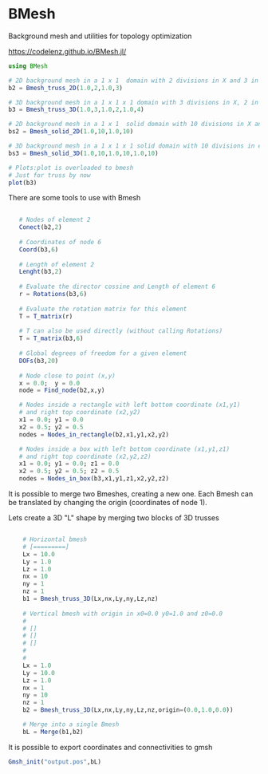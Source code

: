 
# BMesh
Background mesh and utilities for topology optimization

https://codelenz.github.io/BMesh.jl/

```julia
using BMesh

# 2D background mesh in a 1 x 1  domain with 2 divisions in X and 3 in Y
b2 = Bmesh_truss_2D(1.0,2,1.0,3)

# 3D background mesh in a 1 x 1 x 1 domain with 3 divisions in X, 2 in Y and 4 in Z
b3 = Bmesh_truss_3D(1.0,3,1.0,2,1.0,4)

# 2D background mesh in a 1 x 1  solid domain with 10 divisions in X and 10 in Y
bs2 = Bmesh_solid_2D(1.0,10,1.0,10)

# 3D background mesh in a 1 x 1 x 1 solid domain with 10 divisions in each direction
bs3 = Bmesh_solid_3D(1.0,10,1.0,10,1.0,10)

# Plots:plot is overloaded to bmesh
# Just for truss by now
plot(b3)

```
There are some tools to use with Bmesh


```julia 
   
   # Nodes of element 2
   Conect(b2,2)
  
   # Coordinates of node 6
   Coord(b3,6)
   
   # Length of element 2
   Lenght(b3,2)
   
   # Evaluate the director cossine and Length of element 6
   r = Rotations(b3,6)
   
   # Evaluate the rotation matrix for this element
   T = T_matrix(r)
   
   # T can also be used directly (without calling Rotations)
   T = T_matrix(b3,6)
   
   # Global degrees of freedom for a given element
   DOFs(b3,20)
   
   # Node close to point (x,y)
   x = 0.0;  y = 0.0
   node = Find_node(b2,x,y)

   # Nodes inside a rectangle with left bottom coordinate (x1,y1) 
   # and right top coordinate (x2,y2)
   x1 = 0.0; y1 = 0.0
   x2 = 0.5; y2 = 0.5
   nodes = Nodes_in_rectangle(b2,x1,y1,x2,y2)

   # Nodes inside a box with left bottom coordinate (x1,y1,z1) 
   # and right top coordinate (x2,y2,z2)
   x1 = 0.0; y1 = 0.0; z1 = 0.0
   x2 = 0.5; y2 = 0.5; z2 = 0.5
   nodes = Nodes_in_box(b3,x1,y1,z1,x2,y2,z2)

```

It is possible to merge two Bmeshes, creating a new one. Each Bmesh
can be translated by changing the origin (coordinates of node 1).

Lets create a 3D "L" shape by merging two blocks of 3D trusses

```julia

    # Horizontal bmesh 
    # [=========]
    Lx = 10.0
    Ly = 1.0
    Lz = 1.0
    nx = 10
    ny = 1
    nz = 1
    b1 = Bmesh_truss_3D(Lx,nx,Ly,ny,Lz,nz)
    
    # Vertical bmesh with origin in x0=0.0 y0=1.0 and z0=0.0
    #
    # []
    # [] 
    # [] 
    #
    #
    Lx = 1.0
    Ly = 10.0
    Lz = 1.0
    nx = 1
    ny = 10
    nz = 1
    b2 = Bmesh_truss_3D(Lx,nx,Ly,ny,Lz,nz,origin=(0.0,1.0,0.0))

    # Merge into a single Bmesh
    bL = Merge(b1,b2)

```
It is possible to export coordinates and connectivities to gmsh 
```julia
Gmsh_init("output.pos",bL)
```